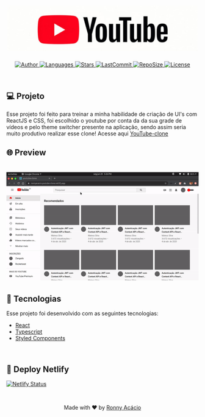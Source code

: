 <h1 align="center">
  <img alt="YouTubeClone" title="#delicinha" src=".github/youtube.jpeg" width="500px" />
</h1>

<p align="center">
  <a href="https://github.com/ronnyacacio">
    <img alt="Author" src="https://img.shields.io/badge/author-ronnyacacio-f00?style=flat-square">
  </a>

  <a href="#">
    <img alt="Languages" src="https://img.shields.io/github/languages/count/ronnyacacio/youtube-clone?color=f00&style=flat-square">
  </a>

  <a href="https://github.com/ronnyacacio/youtube-clone/stargazers">
    <img alt="Stars" src="https://img.shields.io/github/stars/ronnyacacio/youtube-clone?color=f00&style=flat-square">
  </a>

  <a href="https://github.com/ronnyacacio/youtube-clone/commits/master">
    <img alt="LastCommit" src="https://img.shields.io/github/last-commit/ronnyacacio/youtube-clone?color=f00&style=flat-square">
  </a>

  <a href="#">
    <img alt="RepoSize" src="https://img.shields.io/github/repo-size/ronnyacacio/youtube-clone?color=f00&style=flat-square">
  </a>

  <a href="https://github.com/ronnyacacio/youtube-clone/blob/master/LICENSE.md">
    <img alt="License" src="https://img.shields.io/badge/license-MIT-brightgreen?color=f00&style=flat-square">
  </a>
</p>

<br />

## 💻 Projeto

Esse projeto foi feito para treinar a minha habilidade de criação de UI's com ReactJS e CSS, foi escolhido o youtube por conta da da sua grade de vídeos e pelo theme switcher presente na aplicação, sendo assim seria muito produtivo realizar esse clone! Acesse aqui [YouTube-clone](https://ronnyacacio-youtube-clone.netlify.app/)

## 🌐 Preview

<h1 align="center">
    <img src=".github/youtube.gif" />
</h1>

## 🚀 Tecnologias

Esse projeto foi desenvolvido com as seguintes tecnologias:

- [React](https://reactjs.org)
- [Typescript](https://www.typescriptlang.org/)
- [Styled Components](https://styled-components.com/)

<br />

## 🔨 Deploy Netlify

[![Netlify Status](https://api.netlify.com/api/v1/badges/df03d123-b197-4d32-a199-c74cae062799/deploy-status)](https://app.netlify.com/sites/ronnyacacio-youtube-clone/deploys)

<br />

<p align="center">
  Made with ❤ by <a href="https://www.linkedin.com/in/ronnyacacio/"> Ronny Acácio </a>
</p>
